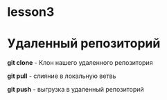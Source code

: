 # lesson3

# Удаленный репозиторий

**git clone** - Клон нашего удаленного репозитория

**git pull** - слияние в локальную ветвь

**git push** - выгрузка в удаленный репозиторий

